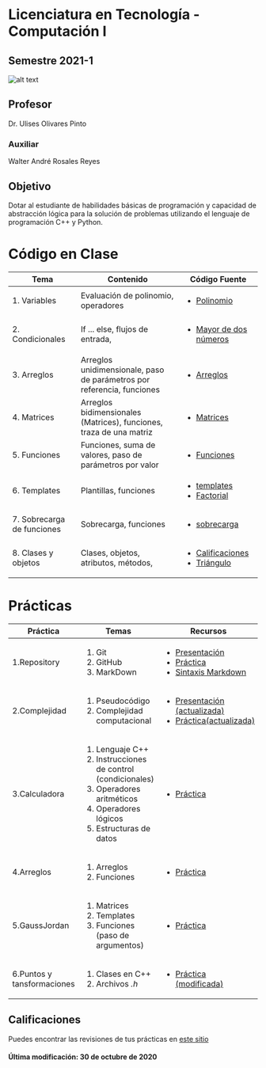 # Licenciatura en Tecnología - Computación I
## Semestre 2021-1

![alt text](figs/logo2.png)

## Profesor
Dr. Ulises Olivares Pinto

### Auxiliar
Walter André Rosales Reyes

## Objetivo
Dotar al estudiante de habilidades básicas de programación y capacidad de abstracción lógica para la solución de problemas utilizando el lenguaje de programación C++ y Python.   

# Código en Clase

|Tema|Contenido|Código Fuente|
|--|--|--|
|1. Variables| Evaluación de polinomio, operadores  |<ul> <li> [Polinomio](code/evalPolinomio) </li> </ul>|
|2. Condicionales| If ... else, flujos de entrada,  |<ul> <li> [Mayor de dos números](code/condicionalesMayor) </li> </ul>|
|3. Arreglos|Arreglos unidimensionale, paso de parámetros por referencia, funciones|<ul> <li> [Arreglos](code/arreglos) </li> </ul>|
|4. Matrices|Arreglos bidimensionales (Matrices), funciones, traza de una matriz| <ul> <li> [Matrices](code/matrices) </li> </ul>|
|5. Funciones|Funciones, suma de valores, paso de parámetros por valor|<ul> <li> [Funciones](code/funciones) </li> </ul>|
|6. Templates|Plantillas, funciones|<ul> <li> [templates](code/templates) </li> <li> [Factorial](code/factorial) </li></ul>|
|7. Sobrecarga de funciones|Sobrecarga, funciones |<ul> <li> [sobrecarga](code/sobrecargaMétodos) </li> </ul>|
|8. Clases y objetos|Clases, objetos, atributos, métodos, |<ul> <li> [Calificaciones](code/clasesCalificaciones) </li> <li> [Triángulo](code/ClaseTriangulo) </li></ul>|


# Prácticas

|Práctica|Temas|Recursos|Fecha|
|--|--|--|--|
|1.Repository|<ol><li>Git</li><li>GitHub</li><li>MarkDown</li></ol>|<ul><li>[Presentación](practicas/1_repository/RepositoryPresentacion.pdf)</li><li>[Práctica](practicas/1_repository)</li> <li>[Sintaxis Markdown](https://docs.github.com/en/github/writing-on-github/basic-writing-and-formatting-syntax) </li></ul>|24/09/20|
|2.Complejidad|<ol><li>Pseudocódigo</li><li>Complejidad computacional</li></ol>|<ul><li>[Presentación (actualizada)](practicas/2_Complejidad/ComplejidadPresentacion.pdf)</li><li>[Práctica(actualizada)](practicas/2_Complejidad)</li> </ul>|01/10/20|
|3.Calculadora|<ol><li>Lenguaje C++</li><li>Instrucciones de control (condicionales)</li><li>Operadores aritméticos</li><li>Operadores lógicos</li><li>Estructuras de datos</li></ol>|<ul><li>[Práctica](practicas/3_Calculadora)</li> </ul>|08/10/20|
|4.Arreglos|<ol><li>Arreglos</li><li>Funciones</li></ol>|<ul><li>[Práctica](practicas/4_Arreglos)</li> </ul>|15/10/20|
|5.GaussJordan|<ol><li>Matrices</li><li>Templates</li><li>Funciones (paso de argumentos)</li></ol>|<ul><li>[Práctica](practicas/5_GaussJordan)</li> </ul>|22/10/20|
|6.Puntos y tansformaciones|<ol><li>Clases en C++</li><li>Archivos _.h_</li></ol>|<ul><li>[Práctica (modificada)](practicas/6_Puntos)</li></ul>|29/10/20|

## Calificaciones
Puedes encontrar las revisiones de tus prácticas en [este sitio](https://github.com/ulises1229/ComputacionI-2021-1/tree/Grades)


#### Última modificación: 30 de octubre de 2020
